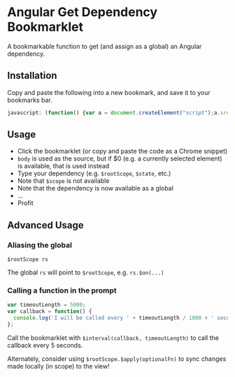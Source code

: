 # Angular Get Dependency Bookmarklet

A bookmarkable function to get (and assign as a global) an Angular dependency.

## Installation

Copy and paste the following into a new bookmark, and save it to your bookmarks bar.

```javascript
javascript: (function() {var a = document.createElement("script");a.src = "https://rawgit.com/DSchau/angular-get-dependency-bookmarklet/master/angular-get-dependency-bookmarklet.js";a.onload=function(){window.getDependency()};document.head.appendChild(a)})();
```

## Usage

- Click the bookmarklet (or copy and paste the code as a Chrome snippet)
 - `body` is used as the source, but if $0 (e.g. a currently selected element) is available, that is used instead
- Type your dependency (e.g. `$rootScope`, `$state`, etc.)
 - Note that `$scope` is not available
- Note that the dependency is now available as a global
- ...
- Profit

## Advanced Usage

### Aliasing the global

`$rootScope rs`

The global `rs` will point to `$rootScope`, e.g. `rs.$on(...)`

### Calling a function in the prompt

```javascript
var timeoutLength = 5000;
var callback = function() {
  console.log('I will be called every ' + timeoutLength / 1000 + ' seconds');
};
```

Call the bookmarklet with `$interval(callback, timeoutLength)` to call the callback every 5 seconds.

Alternately, consider using `$rootScope.$apply(optionalFn)` to sync changes made locally (in scope) to the view!
